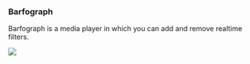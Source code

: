 ### Barfograph
Barfograph is a media player in which you can add and remove realtime filters.

<img src="https://github.com/gurralol/Barfograph/blob/main/barfograph.png?raw=true">

